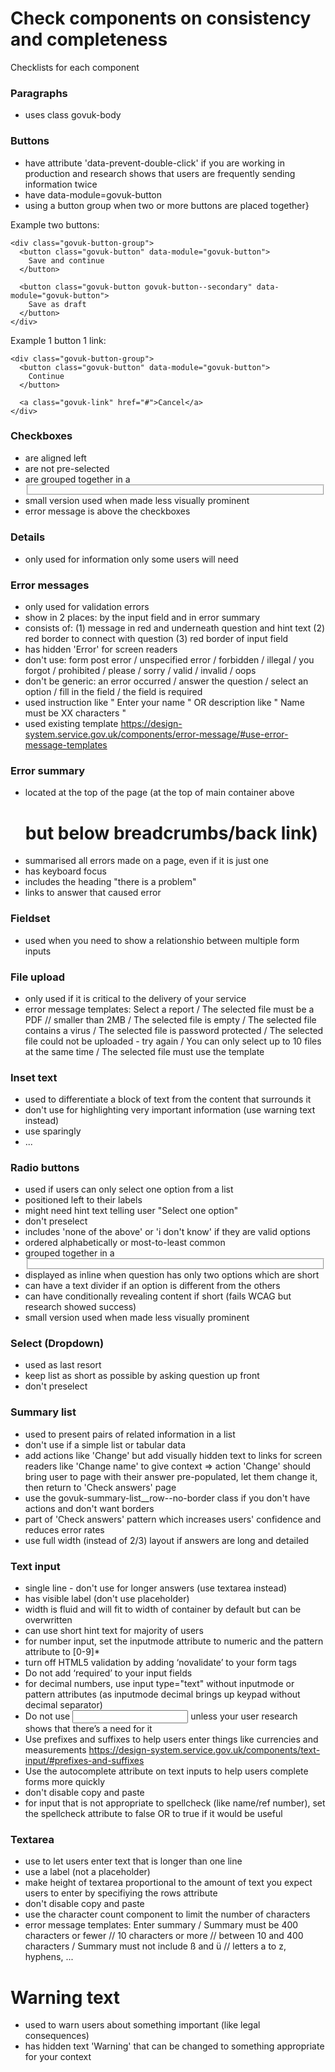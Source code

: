# Check components on consistency and completeness

Checklists for each component

### Paragraphs
* uses class govuk-body

### Buttons
* have attribute 'data-prevent-double-click' if you are working in production and research shows that users are frequently sending information twice
* have data-module=govuk-button
* using a button group when two or more buttons are placed together}

Example two buttons:
```
<div class="govuk-button-group">
  <button class="govuk-button" data-module="govuk-button">
    Save and continue
  </button>

  <button class="govuk-button govuk-button--secondary" data-module="govuk-button">
    Save as draft
  </button>
</div>
```

Example 1 button 1 link:
```
<div class="govuk-button-group">
  <button class="govuk-button" data-module="govuk-button">
    Continue
  </button>

  <a class="govuk-link" href="#">Cancel</a>
</div>
```

### Checkboxes
* are aligned left
* are not pre-selected
* are grouped together in a <fieldset>
*  small version used when made less visually prominent
*  error message is above the checkboxes
  
### Details
* only used for information only some users will need
  
### Error messages
* only used for validation errors
* show in 2 places: by the input field and in error summary
* consists of: (1) message in red and underneath question and hint text (2) red border to connect with question (3) red border of input field
* has hidden 'Error' for screen readers
* don't use: form post error / unspecified error / forbidden / illegal / you forgot / prohibited / please / sorry / valid / invalid / oops
* don't be generic: an error occurred / answer the question / select an option / fill in the field / the field is required
* used instruction like " Enter your name " OR description like " Name must be XX characters "
* used existing template https://design-system.service.gov.uk/components/error-message/#use-error-message-templates 
  
### Error summary
* located at the top of the page (at the top of main container above <h1> but below breadcrumbs/back link)
* summarised all errors made on a page, even if it is just one
* has keyboard focus
* includes the heading "there is a problem"
* links to answer that caused error
 
### Fieldset
* used when you need to show a relationshio between multiple form inputs
  
### File upload
* only used if it is critical to the delivery of your service
* error message templates: Select a report / The selected file must be a PDF // smaller than 2MB / The selected file is empty / The selected file contains a virus / The selected file is password protected / The selected file could not be uploaded - try again / You can only select up to 10 files at the same time / The selected file must use the template
  
### Inset text
* used to differentiate a block of text from the content that surrounds it
* don't use for highlighting very important information (use warning text instead)
* use sparingly
* <div class="govuk-inset-text">...</div>
  
### Radio buttons
* used if users can only select one option from a list
* positioned left to their labels
* might need hint text telling user "Select one option"
* don't preselect
* includes 'none of the above' or 'i don't know' if they are valid options
* ordered alphabetically or most-to-least common
* grouped together in a <fieldset>
* displayed as inline when question has only two options which are short
* can have a text divider if an option is different from the others
* can have conditionally revealing content if short (fails WCAG but research showed success)
* small version used when made less visually prominent
  
### Select (Dropdown)
* used as last resort
* keep list as short as possible by asking question up front
* don't preselect
  
### Summary list
* used to present pairs of related information in a list
* don't use if a simple list or tabular data
* add actions like 'Change' but add visually hidden text to links for screen readers like 'Change name' to give context
=> action 'Change' should bring user to page with their answer pre-populated, let them change it, then return to 'Check answers' page
* use the govuk-summary-list__row--no-border class if you don't have actions and don't want borders
* part of 'Check answers' pattern which increases users' confidence and reduces error rates
* use full width (instead of 2/3) layout if answers are long and detailed
  
### Text input
* single line - don't use for longer answers (use textarea instead)
* has visible label (don't use placeholder)
* width is fluid and will fit to width of container by default but can be overwritten
* can use short hint text for majority of users
* for number input, set the inputmode attribute to numeric and the pattern attribute to [0-9]*
* turn off HTML5 validation by adding ‘novalidate’ to your form tags
* Do not add ‘required’ to your input fields
* for decimal numbers, use input type="text" without inputmode or pattern attributes (as inputmode decimal brings up keypad without decimal separator)
* Do not use <input type="number"> unless your user research shows that there’s a need for it
* Use prefixes and suffixes to help users enter things like currencies and measurements https://design-system.service.gov.uk/components/text-input/#prefixes-and-suffixes 
* Use the autocomplete attribute on text inputs to help users complete forms more quickly
* don't disable copy and paste
* for input that is not appropriate to spellcheck (like name/ref number), set the spellcheck attribute to false OR to true if it would be useful
  
### Textarea
* use to let users enter text that is longer than one line
* use a label (not a placeholder)
* make height of textarea proportional to the amount of text you expect users to enter by specifiying the rows attribute
* don't disable copy and paste
* use the character count component to limit the number of characters
* error message templates: Enter summary / Summary must be 400 characters or fewer // 10 characters or more // between 10 and 400 characters / Summary must not include ß and ü // letters a to z, hyphens, ...
  
# Warning text
* used to warn users about something important (like legal consequences)
* has hidden text 'Warning' that can be changed to something appropriate for your context
